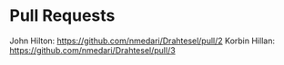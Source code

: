 # Pull Requests

John Hilton: https://github.com/nmedari/Drahtesel/pull/2
Korbin Hillan: https://github.com/nmedari/Drahtesel/pull/3
